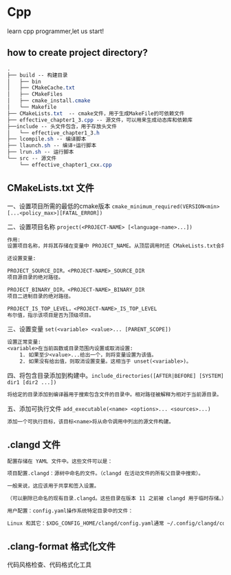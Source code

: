 # Cpp
learn cpp programmer,let us start!

## how to create project directory?
```css
.
├── build -- 构建目录
│   ├── bin
│   ├── CMakeCache.txt
│   ├── CMakeFiles
│   ├── cmake_install.cmake
│   └── Makefile
├── CMakeLists.txt  -- cmake文件，用于生成MakeFile的可依赖文件
├── effective_chapter1_3.cpp -- 源文件，可以用来生成动态库和依赖库
├──include -- 头文件包含，用于存放头文件
│   └── effective_chapter1_3.h
├── lcompile.sh -- 编译脚本
├── llaunch.sh -- 编译+运行脚本
├── lrun.sh -- 运行脚本
└── src -- 源文件
    └── effective_chapter1_cxx.cpp
```

## CMakeLists.txt 文件
一、设置项目所需的最低的cmake版本 `cmake_minimum_required(VERSION<min>[...<policy_max>][FATAL_ERROR])`

二、设置项目名称 `project(<PROJECT-NAME> [<language-name>...])`
```txt
作用:
设置项目名称，并将其存储在变量中 PROJECT_NAME。从顶层调用时还 CMakeLists.txt会将项目名称存储在变量中CMAKE_PROJECT_NAME。

还设置变量:

PROJECT_SOURCE_DIR，<PROJECT-NAME>_SOURCE_DIR
项目源目录的绝对路径。

PROJECT_BINARY_DIR，<PROJECT-NAME>_BINARY_DIR
项目二进制目录的绝对路径。

PROJECT_IS_TOP_LEVEL，<PROJECT-NAME>_IS_TOP_LEVEL
布尔值，指示该项目是否为顶级项目。

```
三、设置变量 `set(<variable> <value>... [PARENT_SCOPE])`
```txt
设置正常变量:
<variable>在当前函数或目录范围内设置或取消设置:
    1. 如果至少<value>...给出一个，则将变量设置为该值。
    2. 如果没有给出值，则取消设置变量。这相当于 unset(<variable>)。
```
四、将包含目录添加到构建中。`include_directories([AFTER|BEFORE] [SYSTEM] dir1 [dir2 ...])`
```txt
将给定的目录添加到编译器用于搜索包含文件的目录中。相对路径被解释为相对于当前源目录。
```
五、添加可执行文件 `add_executable(<name> <options>... <sources>...)`
```txt
添加一个可执行目标，该目标<name>将从命令调用中列出的源文件构建。
```

## .clangd 文件
```txt
配置存储在 YAML 文件中。这些文件可以是：

项目配置.clangd：源树中命名的文件。（clangd 在活动文件的所有父目录中搜索）。

一般来说，这应该用于共享和签入设置。

（可以删除已命名的现有目录.clangd。这些目录在版本 11 之前被 clangd 用于临时存储。）

用户配置：config.yaml操作系统特定目录中的文件：

Linux 和其它：$XDG_CONFIG_HOME/clangd/config.yaml通常 ~/.config/clangd/config.yaml。
```

## .clang-format 格式化文件
代码风格检查、代码格式化工具
